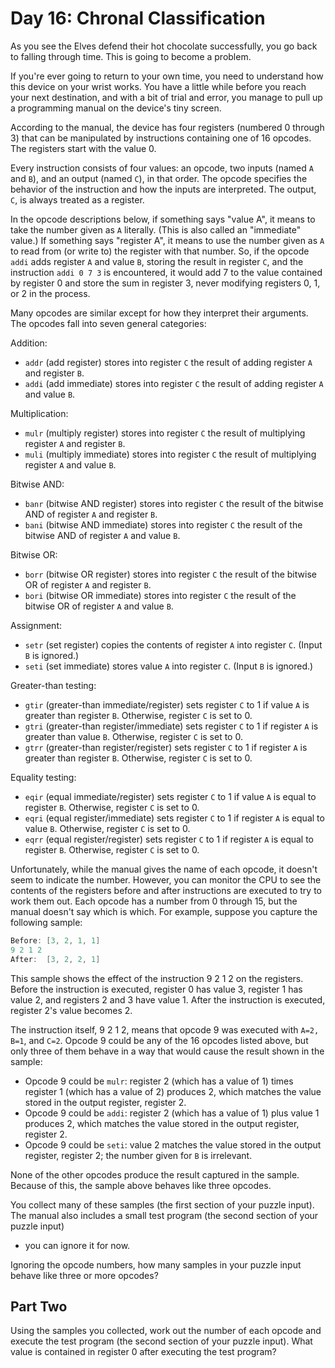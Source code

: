# Day 16: Chronal Classification

As you see the Elves defend their hot chocolate successfully,
you go back to falling through time. This is going to become a problem.

If you're ever going to return to your own time,
you need to understand how this device on your wrist works.
You have a little while before you reach your next destination,
and with a bit of trial and error, you manage to pull up a
programming manual on the device's tiny screen.

According to the manual, the device has four registers
(numbered 0 through 3) that can be manipulated by instructions
containing one of 16 opcodes. The registers start with the value 0.

Every instruction consists of four values: an opcode, two inputs
(named `A` and `B`), and an output (named `C`), in that order.
The opcode specifies the behavior of the instruction and how
the inputs are interpreted. The output, `C`, is always treated as a register.

In the opcode descriptions below, if something says "value A",
it means to take the number given as `A` literally.
(This is also called an "immediate" value.)
If something says "register A", it means to use the number given as `A`
to read from (or write to) the register with that number.
So, if the opcode `addi` adds register `A` and value `B`,
storing the result in register `C`, and the instruction
`addi 0 7 3` is encountered, it would add 7 to the value
contained by register 0 and store the sum in register 3,
never modifying registers 0, 1, or 2 in the process.

Many opcodes are similar except for how they interpret their arguments.
The opcodes fall into seven general categories:

Addition:

- `addr` (add register) stores into register `C`
the result of adding register `A` and register `B`.
- `addi` (add immediate) stores into register `C`
the result of adding register `A` and value `B`.

Multiplication:

- `mulr` (multiply register) stores into register `C`
the result of multiplying register `A` and register `B`.
- `muli` (multiply immediate) stores into register `C`
the result of multiplying register `A` and value `B`.

Bitwise AND:

- `banr` (bitwise AND register) stores into register `C` the
result of the bitwise AND of register `A` and register `B`.
- `bani` (bitwise AND immediate) stores into register `C` the
result of the bitwise AND of register `A` and value `B`.

Bitwise OR:

- `borr` (bitwise OR register) stores into register `C` the
result of the bitwise OR of register `A` and register `B`.
- `bori` (bitwise OR immediate) stores into register `C` the
result of the bitwise OR of register `A` and value `B`.

Assignment:

- `setr` (set register) copies the contents of register `A` into register `C`.
(Input `B` is ignored.)
- `seti` (set immediate) stores value `A` into register `C`. (Input `B` is ignored.)

Greater-than testing:

- `gtir` (greater-than immediate/register) sets register `C`
    to 1 if value `A` is greater than register `B`.
    Otherwise, register `C` is set to 0.
- `gtri` (greater-than register/immediate) sets register `C`
to 1 if register `A` is greater than value `B`.
Otherwise, register `C` is set to 0.
- `gtrr` (greater-than register/register) sets register `C`
to 1 if register `A` is greater than register `B`.
Otherwise, register `C` is set to 0.

Equality testing:

- `eqir` (equal immediate/register) sets register `C` to 1
if value `A` is equal to register `B`. Otherwise, register `C` is set to 0.
- `eqri` (equal register/immediate) sets register `C` to 1
if register `A` is equal to value `B`. Otherwise, register `C` is set to 0.
- `eqrr` (equal register/register) sets register `C` to 1
if register `A` is equal to register `B`. Otherwise, register `C` is set to 0.

Unfortunately, while the manual gives the name of each opcode,
it doesn't seem to indicate the number.
However, you can monitor the CPU to see the contents of the registers
before and after instructions are executed to try to work them out.
Each opcode has a number from 0 through 15, but the manual doesn't
say which is which. For example, suppose you capture the following sample:

```scala
Before: [3, 2, 1, 1]
9 2 1 2
After:  [3, 2, 2, 1]
```

This sample shows the effect of the instruction 9 2 1 2 on the registers.
Before the instruction is executed,
register 0 has value 3,
register 1 has value 2, and
registers 2 and 3 have value 1.
After the instruction is executed, register 2's value becomes 2.

The instruction itself, 9 2 1 2, means that opcode 9 was executed with
`A=2, B=1`, and `C=2`. Opcode 9 could be any of the 16 opcodes listed above,
but only three of them behave in a way that would cause
the result shown in the sample:

- Opcode 9 could be `mulr`: register 2 (which has a value of 1)
times register 1 (which has a value of 2) produces 2,
which matches the value stored in the output register, register 2.
- Opcode 9 could be `addi`: register 2 (which has a value of 1)
plus value 1 produces 2, which matches the value stored
in the output register, register 2.
- Opcode 9 could be `seti`: value 2 matches the value stored in the
output register, register 2; the number given for `B` is irrelevant.

None of the other opcodes produce the result captured in the sample.
Because of this, the sample above behaves like three opcodes.

You collect many of these samples (the first section of your puzzle input).
The manual also includes a small test program (the second section of your puzzle input)

- you can ignore it for now.

Ignoring the opcode numbers, how many samples in
your puzzle input behave like three or more opcodes?

## Part Two

Using the samples you collected,
work out the number of each opcode and execute the test program
(the second section of your puzzle input).
What value is contained in register 0 after executing the test program?

